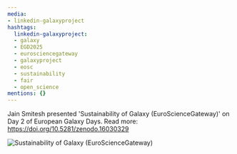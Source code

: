 ```yaml
---
media:
- linkedin-galaxyproject
hashtags:
  linkedin-galaxyproject:
  - galaxy
  - EGD2025
  - eurosciencegateway
  - galaxyproject
  - eosc
  - sustainability
  - fair
  - open_science
mentions: {}
---
```


Jain Smitesh presented 'Sustainability of Galaxy (EuroScienceGateway)' on Day 2 of European Galaxy Days.
Read more: https://doi.org/10.5281/zenodo.16030329

![Sustainability of Galaxy (EuroScienceGateway)](https://github.com/user-attachments/assets/0fb137ef-8d31-4905-9890-1b613d3bac45)
